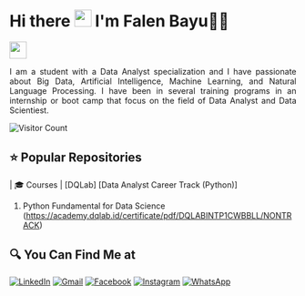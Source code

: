 <!--<img align='right' src = "https://github.com/falenbayu/github-stats-transparent/blob/output/generated/overview.svg">-->
# Hi there <img src="https://github.com/TheDudeThatCode/TheDudeThatCode/blob/master/Assets/Hi.gif" width="30px"> I'm Falen Bayu🧑🏻

<img src="https://giphy.com/embed/LHZyixOnHwDDy" width="30px">

<p align="justify">
  I am a student with a Data Analyst specialization and I have passionate about Big Data, Artificial Intelligence, Machine Learning, and Natural Language Processing. I have been in several training programs in an internship or boot camp that focus on the field of Data Analyst and Data Scientiest.
</p>

<!-- ## 👁‍🗨 Visitors Count -->

![Visitor Count](https://profile-counter.glitch.me/{falenbayu}/count.svg)

 ## ⭐ Popular Repositories

| 🎓 Courses | [DQLab] [Data Analyst Career Track (Python)]
1. Python Fundamental for Data Science (https://academy.dqlab.id/certificate/pdf/DQLABINTP1CWBBLL/NONTRACK)
<!--[Dicoding](https://github.com/myarist/Dicoding) · [Progate](https://github.com/myarist/Progate) |
|:--------|:--------------------|
| ⚙ Projects | [Rock Paper Scissors](https://github.com/myarist/Rock-Paper-Scissors) · [Interactive ML Dashboard](https://github.com/myarist/Interactive-Machine-Learning-Dashboard) | 
| 📝  Articles | [Data Science Guide](https://github.com/myarist/Data-Science-Guide) · [Data Science Learning Path](https://github.com/myarist/Data-Science-Learning-Path) | 

## 📃 Latest Articles-->

<!-- <img align='right' src="https://media0.giphy.com/media/f6hnhHkks8bk4jwjh3/giphy.gif" height="150px"> -->

<!-- BLOG-POST-LIST:START -->
<!--- [Matematika Diskrit : Kombinatorial](https://www.belajarstatistics.com/blog/2021/08/22/kombinatorial/)
- [Algoritma dan Pemrogaman : Contoh Program dengan Struktur Case](https://www.belajarstatistik.com/blog/2021/08/21/contoh-program-dengan-struktur-case/)
- [Algoritma dan Pemrogaman : Konsep Case](https://www.belajarstatistik.com/blog/2021/08/20/konsep-case/)
- [Algoritma dan Pemrogaman : Kasus Else Bermasalah](https://www.belajarstatistik.com/blog/2021/08/19/kasus-else-bermasalah/)
- [Algoritma dan Pemrogaman : Kondisi Bersarang](https://www.belajarstatistik.com/blog/2021/08/18/kondisi-bersarang/)
<!-- BLOG-POST-LIST:END -->

## 🔍 You Can Find Me at

<p>
  <a href="https://www.linkedin.com/in/falen-bayu-adhetya" target="_blank"><img alt="LinkedIn" src="https://img.shields.io/badge/linkedin-%230077B5.svg?&style=for-the-badge&logo=linkedin&logoColor=white" /></a>    
  <a href="mailto:falenbayu0@gmail.com" target="_blank"><img alt="Gmail" src="https://img.shields.io/badge/gmail-D14836?&style=for-the-badge&logo=gmail&logoColor=white"/></a>    
  <a href="https://www.facebook.com/falenbayu" target="_blank"><img alt="Facebook" src="https://img.shields.io/badge/facebook-%231877F2.svg?&style=for-the-badge&logo=facebook&logoColor=white" /></a>  
  <a href="https://www.instagram.com/falen_bayu/" target="_blank"><img alt="Instagram" src="https://img.shields.io/badge/instagram-%23E4405F.svg?&style=for-the-badge&logo=instagram&logoColor=white" /></a>  
<!--   <a href="https://twitter.com/my_arist" target="_blank"><img alt="Twitter" src="https://img.shields.io/badge/twitter-%231DA1F2.svg?&style=for-the-badge&logo=twitter&logoColor=white" /></a>   -->
  <a href="https://wa.me/" target="_blank"><img alt="WhatsApp" src="https://img.shields.io/badge/WhatsApp-25D366?style=for-the-badge&logo=whatsapp&logoColor=white" /></a>  
</p>

